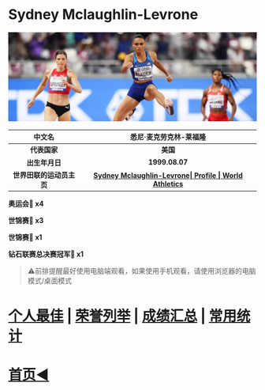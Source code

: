 # Sydney Mclaughlin-Levrone

![](./Picture.jpg)

|          中文名          |                    悉尼·麦克劳克林-莱福隆                    |
| :----------------------: | :----------------------------------------------------------: |
|       **代表国家**       |                           **美国**                           |
|      **出生年月日**      |                        **1999.08.07**                        |
| **世界田联的运动员主页** | **[Sydney Mclaughlin-Levrone\| Profile \| World Athletics](https://worldathletics.org/athletes/united-states/sydney-mclaughlin-levrone-14624749)** |

**奥运会🥇 x4**

**世锦赛🥇 x3**

**世锦赛🥈 x1**

**钻石联赛总决赛冠军💎 x1**

> ⚠前排提醒最好使用电脑端观看，如果使用手机观看，请使用浏览器的电脑模式/桌面模式

# [个人最佳](./Personal-Best.md) \| [荣誉列举](./Honors.md) \| [成绩汇总](./Results.md) | [常用统计](./Stats.md)

# [首页◀](../../../../README.md)